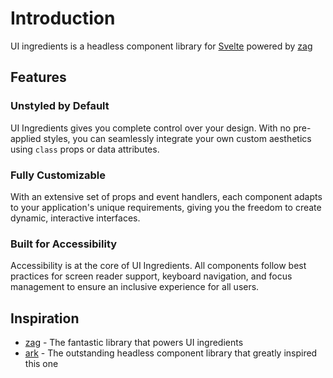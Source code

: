 # Introduction

UI ingredients is a headless component library for <a href="https://svelte.dev/">Svelte</a> powered by <a href="https://zagjs.com/">zag</a>

## Features

### Unstyled by Default

UI Ingredients gives you complete control over your design. With no pre-applied styles, you can seamlessly integrate your own custom aesthetics using `class` props or data attributes.

### Fully Customizable

With an extensive set of props and event handlers, each component adapts to your application's unique requirements, giving you the freedom to create dynamic, interactive interfaces.

### Built for Accessibility

Accessibility is at the core of UI Ingredients. All components follow best practices for screen reader support, keyboard navigation, and focus management to ensure an inclusive experience for all users.

## Inspiration

- [zag](https://zagjs.com/) - The fantastic library that powers UI ingredients
- [ark](https://ark-ui.com/) - The outstanding headless component library that greatly inspired this one
